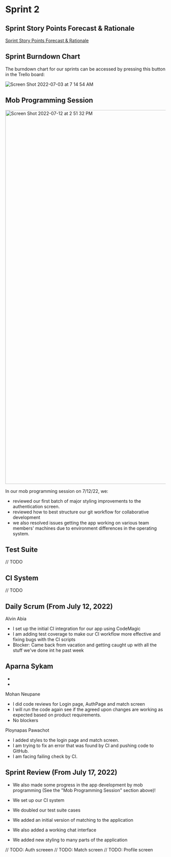 # Sprint 2

## Sprint Story Points Forecast & Rationale
[Sprint Story Points Forecast & Rationale](https://trello.com/c/xZDQ3x5L/79-sprint-2-story-point-forecast-rationale)

## Sprint Burndown Chart

The burndown chart for our sprints can be accessed by pressing this button in the Trello board:

![Screen Shot 2022-07-03 at 7 14 54 AM](https://user-images.githubusercontent.com/10526932/177043789-eda31942-b99b-4f7a-a907-1eedc9876632.png)

## Mob Programming Session
<img width="1170" alt="Screen Shot 2022-07-12 at 2 51 32 PM" src="https://user-images.githubusercontent.com/10526932/179400100-097a643a-62ab-4c6d-8c27-408b7d81b696.png">

In our mob programming session on 7/12/22, we:
- reviewed our first batch of major styling improvements to the authentication screen.
- reviewed how to best structure our git workflow for collaborative development
- we also resolved issues getting the app working on various team members' machines due to environment differences in the operating system.

## Test Suite

// TODO

## CI System

// TODO

## Daily Scrum (From July 12, 2022)

Alvin Abia
- I set up the initial CI integration for our app using CodeMagic
- I am adding test coverage to make our CI workflow more effective and fixing bugs with the CI scripts
- Blocker: Came back from vacation and getting caught up with all the stuff we've done int he past week

Aparna Sykam
-
-
-

Mohan Neupane
- I did code reviews for Login page, AuthPage and match screen 
- I will run the code again see if the agreed upon changes are working as expected based on product requirements.
- No blockers

Ploynapas Pawachot
- I added styles to the login page and match screen.
- I am trying to fix an error that was found by CI and pushing code to GitHub.
- I am facing failing check by CI.

## Sprint Review (From July 17, 2022)

- We also made some progress in the app development by mob programming (See the "Mob Programming Session" section above)!

- We set up our CI system

- We doubled our test suite cases

- We added an initial version of matching to the application
- We also added a working chat interface

- We added new styling to many parts of the application

// TODO: Auth screeen
// TODO: Match screen
// TODO: Profile screen
